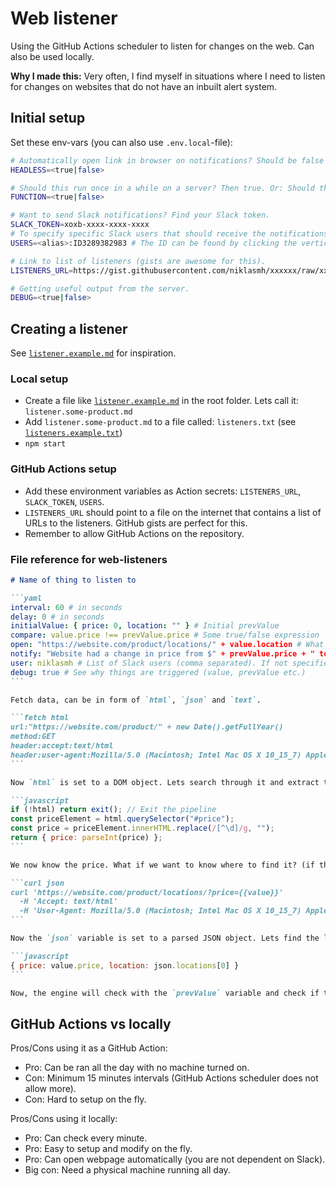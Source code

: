 # Web listener

Using the GitHub Actions scheduler to listen for changes on the web. Can also be used locally.

**Why I made this:** Very often, I find myself in situations where I need to listen for changes on websites that do not have an inbuilt alert system.

## Initial setup

Set these env-vars (you can also use `.env.local`-file):

```bash
# Automatically open link in browser on notifications? Should be false on servers.
HEADLESS=<true|false>

# Should this run once in a while on a server? Then true. Or: Should this be ran as a continuos process (aka on your machine)? Then false.
FUNCTION=<true|false>

# Want to send Slack notifications? Find your Slack token.
SLACK_TOKEN=xoxb-xxxx-xxxx-xxxx
# To specify specific Slack users that should receive the notifications. We will reference to the <alias> later. If this is not done, the program will default to @channel.
USERS=<alias>:ID3289382983 # The ID can be found by clicking the vertical "..."-button on the Slack user profile then clicking the "Copy member ID".

# Link to list of listeners (gists are awesome for this).
LISTENERS_URL=https://gist.githubusercontent.com/niklasmh/xxxxxx/raw/xxxxxx/listeners.txt

# Getting useful output from the server.
DEBUG=<true|false>
```

## Creating a listener

See [`listener.example.md`](./listener.example.md) for inspiration.

### Local setup

- Create a file like [`listener.example.md`](./listener.example.md) in the root folder. Lets call it: `listener.some-product.md`
- Add `listener.some-product.md` to a file called: `listeners.txt` (see [`listeners.example.txt`](./listeners.example.txt))
- `npm start`

### GitHub Actions setup

- Add these environment variables as Action secrets: `LISTENERS_URL`, `SLACK_TOKEN`, `USERS`.
- `LISTENERS_URL` should point to a file on the internet that contains a list of URLs to the listeners. GitHub gists are perfect for this.
- Remember to allow GitHub Actions on the repository.

### File reference for web-listeners

````markdown
# Name of thing to listen to

```yaml
interval: 60 # in seconds
delay: 0 # in seconds
initialValue: { price: 0, location: "" } # Initial prevValue
compare: value.price !== prevValue.price # Some true/false expression
open: "https://website.com/product/locations/" + value.location # What to open in browser if locally. Can be a script using "value" as a variable.
notify: "Website had a change in price from $" + prevValue.price + " to $" + value.price # Message generated when sending Slack message.
user: niklasmh # List of Slack users (comma separated). If not specified, then @channel is used.
debug: true # See why things are triggered (value, prevValue etc.)
```

Fetch data, can be in form of `html`, `json` and `text`.

```fetch html
url:"https://website.com/product/" + new Date().getFullYear()
method:GET
header:accept:text/html
header:user-agent:Mozilla/5.0 (Macintosh; Intel Mac OS X 10_15_7) AppleWebKit/537.36 (KHTML, like Gecko) Chrome/107.0.0.0 Safari/537.36
```

Now `html` is set to a DOM object. Lets search through it and extract the value!

```javascript
if (!html) return exit(); // Exit the pipeline
const priceElement = html.querySelector("#price");
const price = priceElement.innerHTML.replace(/[^\d]/g, "");
return { price: parseInt(price) };
```

We now know the price. What if we want to know where to find it? (if that is the case)

```curl json
curl 'https://website.com/product/locations/?price={{value}}'
  -H 'Accept: text/html'
  -H 'User-Agent: Mozilla/5.0 (Macintosh; Intel Mac OS X 10_15_7) AppleWebKit/537.36 (KHTML, like Gecko) Chrome/107.0.0.0 Safari/537.36'
```

Now the `json` variable is set to a parsed JSON object. Lets find the location:

```javascript
{ price: value.price, location: json.locations[0] }
```

Now, the engine will check with the `prevValue` variable and check if the `compare` condition is true.
````

## GitHub Actions vs locally

Pros/Cons using it as a GitHub Action:

- Pro: Can be ran all the day with no machine turned on.
- Con: Minimum 15 minutes intervals (GitHub Actions scheduler does not allow more).
- Con: Hard to setup on the fly.

Pros/Cons using it locally:

- Pro: Can check every minute.
- Pro: Easy to setup and modify on the fly.
- Pro: Can open webpage automatically (you are not dependent on Slack).
- Big con: Need a physical machine running all day.
